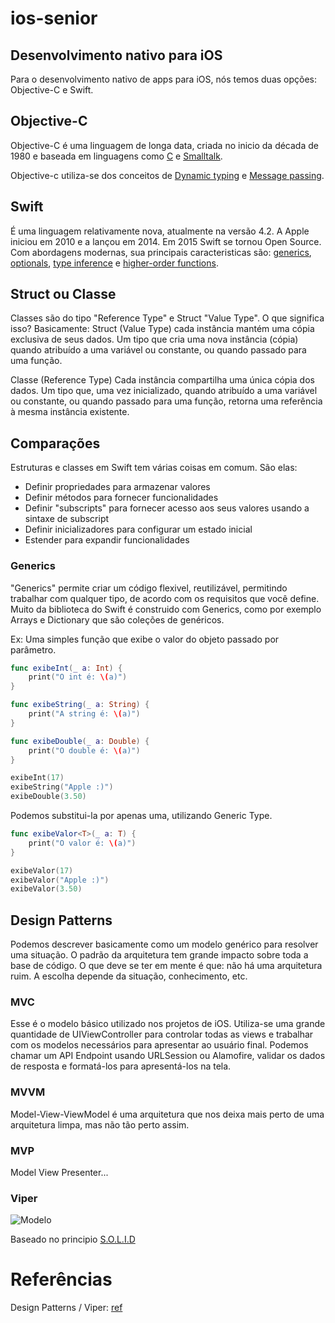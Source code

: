 # ios-senior

## Desenvolvimento nativo para iOS

Para o desenvolvimento nativo de apps para iOS, nós temos duas opções: Objective-C e Swift.

## Objective-C

Objective-C é uma linguagem de longa data, criada no inicio da década de 1980 e baseada em linguagens como [C](https://www.gnu.org/software/libc/manual/pdf/libc.pdf) e [Smalltalk](http://smalltalk.gnu.org/documentation).

Objective-c utiliza-se dos conceitos de [Dynamic typing](https://developer.apple.com/library/archive/documentation/General/Conceptual/DevPedia-CocoaCore/DynamicTyping.html) e [Message passing](https://en.wikipedia.org/wiki/Message_passing).

## Swift 

É uma linguagem relativamente nova, atualmente na versão 4.2. A Apple iniciou em 2010 e a lançou em 2014. Em 2015 Swift se tornou Open Source. Com abordagens modernas, sua principais caracteristicas são: 
[generics](https://docs.swift.org/swift-book/LanguageGuide/Generics.html), [optionals](https://developer.apple.com/documentation/swift/optional), [type inference](https://en.wikipedia.org/wiki/Type_inference) e [higher-order functions](https://en.wikipedia.org/wiki/Message_passing).

## Struct ou Classe

Classes são do tipo "Reference Type" e Struct "Value Type". O que significa isso? Basicamente: 
Struct (Value Type)
cada instância mantém uma cópia exclusiva de seus dados. Um tipo que cria uma nova instância (cópia) quando atribuído a uma variável ou constante, ou quando passado para uma função.

Classe (Reference Type)
Cada instância compartilha uma única cópia dos dados. Um tipo que, uma vez inicializado, quando atribuído a uma variável ou constante, ou quando passado para uma função, retorna uma referência à mesma instância existente.

## Comparações

Estruturas e classes em Swift tem várias coisas em comum. São elas:

- Definir propriedades para armazenar valores
- Definir métodos para fornecer funcionalidades
- Definir "subscripts" para fornecer acesso aos seus valores usando a sintaxe de subscript
- Definir inicializadores para configurar um estado inicial
- Estender para expandir funcionalidades

### Generics

"Generics" permite criar um código flexivel, reutilizável, permitindo trabalhar com qualquer tipo, de acordo com os requisitos que você define. Muito da biblioteca do Swift é construido com Generics, como por exemplo Arrays e Dictionary que são coleções de genéricos.

Ex:
Uma simples função que exibe o valor do objeto passado por parâmetro.

```swift
func exibeInt(_ a: Int) {
    print("O int é: \(a)")
}

func exibeString(_ a: String) {
    print("A string é: \(a)")
}

func exibeDouble(_ a: Double) {
    print("O double é: \(a)")
}

exibeInt(17)
exibeString("Apple :)")
exibeDouble(3.50)
```
Podemos substitui-la por apenas uma, utilizando Generic Type.

```swift
func exibeValor<T>(_ a: T) {
    print("O valor é: \(a)")
}

exibeValor(17)
exibeValor("Apple :)")
exibeValor(3.50)
```

## Design Patterns

Podemos descrever basicamente como um modelo genérico para resolver uma situação. O padrão da arquitetura tem grande impacto 
sobre toda a base de código. O que deve se ter em mente é que: não há uma arquitetura ruim. A escolha depende da situação, conhecimento, etc.

### MVC

Esse é o modelo básico utilizado nos projetos de iOS. Utiliza-se uma grande quantidade de UIViewController para controlar todas as views e trabalhar com os modelos necessários para apresentar ao usuário final. Podemos chamar um API Endpoint usando URLSession ou Alamofire, validar os dados de resposta e formatá-los para apresentá-los na tela.

### MVVM

Model-View-ViewModel é uma arquitetura que nos deixa mais perto de uma arquitetura limpa, mas não tão perto assim.

### MVP

Model View Presenter...

### Viper


![Modelo](https://imgur.com/mT6rdJ9)

Baseado no principio [S.O.L.I.D](https://en.wikipedia.org/wiki/SOLID)







# Referências

Design Patterns / Viper: [ref](https://theswiftdev.com/2018/03/12/the-ultimate-viper-architecture-tutorial/)

